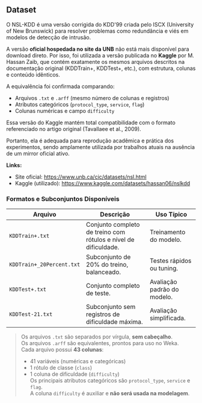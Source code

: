 ## Dataset

O NSL-KDD é uma versão corrigida do KDD'99 criada pelo ISCX (University of New Brunswick) para resolver problemas como redundância e viés em modelos de detecção de intrusão.

A versão **oficial hospedada no site da UNB** não está mais disponível para download direto. Por isso, foi utilizada a versão publicada no **Kaggle** por M. Hassan Zaib, que contém exatamente os mesmos arquivos descritos na documentação original (KDDTrain+, KDDTest+, etc.), com estrutura, colunas e conteúdo idênticos.

A equivalência foi confirmada comparando:
- Arquivos `.txt` e `.arff` (mesmo número de colunas e registros)
- Atributos categóricos (`protocol_type`, `service`, `flag`)
- Colunas numéricas e campo `difficulty`

Essa versão do Kaggle mantém total compatibilidade com o formato referenciado no artigo original (Tavallaee et al., 2009).

Portanto, ela é adequada para reprodução acadêmica e prática dos experimentos, sendo amplamente utilizada por trabalhos atuais na ausência de um mirror oficial ativo.


**Links:**
- Site oficial: https://www.unb.ca/cic/datasets/nsl.html
- Kaggle (utilizado): https://www.kaggle.com/datasets/hassan06/nslkdd

### Formatos e Subconjuntos Disponíveis

| Arquivo                   | Descrição                                                                 | Uso Típico                          |
|---------------------------|---------------------------------------------------------------------------|-------------------------------------|
| `KDDTrain+.txt`           | Conjunto completo de treino com rótulos e nível de dificuldade.           | Treinamento do modelo.              |
| `KDDTrain+_20Percent.txt` | Subconjunto de 20% do treino, balanceado.                                 | Testes rápidos ou tuning.           |
| `KDDTest+.txt`            | Conjunto completo de teste.                                               | Avaliação padrão do modelo.         |
| `KDDTest-21.txt`          | Subconjunto sem registros de dificuldade máxima.                          | Avaliação simplificada.             |

> Os arquivos `.txt` são separados por vírgula, **sem cabeçalho**.  
> Os arquivos `.arff` são equivalentes, prontos para uso no Weka.  
> Cada arquivo possui **43 colunas**:  
> - 41 variáveis (numéricas e categóricas)  
> - 1 rótulo de classe (`class`)  
> - 1 coluna de dificuldade (`difficulty`)  
> Os principais atributos categóricos são `protocol_type`, `service` e `flag`.  
> A coluna `difficulty` é auxiliar e **não será usada na modelagem**.


